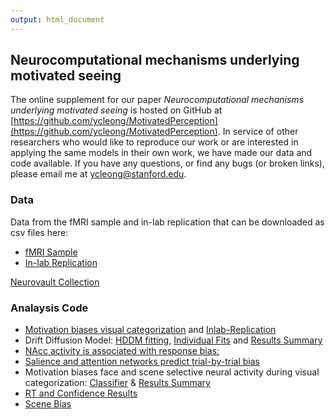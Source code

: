 ```yaml
---
output: html_document
---
```

## Neurocomputational mechanisms underlying motivated seeing 
The online supplement for our paper <i> Neurocomputational mechanisms underlying motivated seeing </i> is hosted on GitHub at [https://github.com/ycleong/MotivatedPerception](https://github.com/ycleong/MotivatedPerception). In service of other researchers who would like to reproduce our work or are interested in applying the same models in their own work, we have made our data and code available. If you have any questions, or find any bugs (or broken links), please email me at ycleong@stanford.edu.

### Data
Data from the fMRI sample and in-lab replication that can be downloaded as csv files here:  
  - [fMRI Sample](data/AllData.csv)  
  - [In-lab Replication](data/AllData_inlab.csv)  

[Neurovault Collection](https://neurovault.org/collections/EAAXGDRJ/)
  
### Analaysis Code
* [Motivation biases visual categorization](scripts/Fig2.Rmd) and [Inlab-Replication](scripts/FigS1.Rmd)   
* Drift Diffusion Model: [HDDM fitting](scripts/HDDM.ipynb), [Individual Fits](scripts/FigS4.Rmd) and [Results Summary](scripts/Fig3.Rmd)  
* [NAcc activity is associated with response bias:](scripts/Fig5.Rmd)   
* [Salience and attention networks predict trial-by-trial bias](scripts/FigS5.Rmd)  
* Motivation biases face and scene selective neural activity during visual categorization: [Classifier](scripts/Classification.ipynb) & [Results Summary](scripts/Fig6.Rmd)  
* [RT and Confidence Results](scripts/FigS2.Rmd)  
* [Scene Bias](scripts/FigS3.Rmd)  